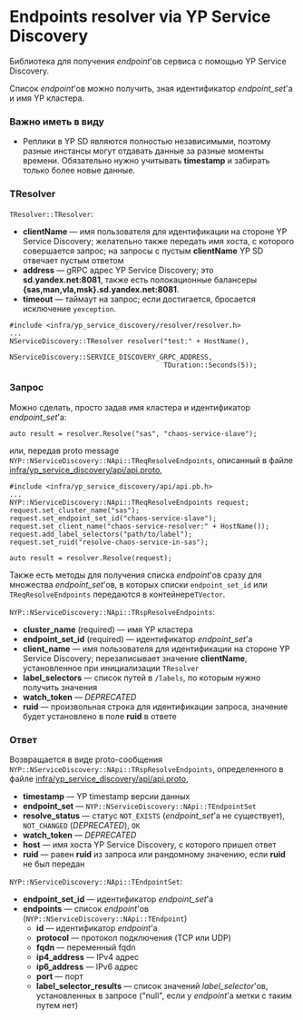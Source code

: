 # Endpoints resolver via YP Service Discovery
Библиотека для получения *endpoint*'ов сервиса с помощью YP Service Discovery.

Список *endpoint*'ов можно получить, зная идентификатор *endpoint_set*'а и имя YP кластера.

### Важно иметь в виду
* Реплики в YP SD являются полностью независимыми, поэтому разные инстансы могут отдавать данные за разные моменты времени. Обязательно нужно учитывать **timestamp** и забирать только более новые данные.

### TResolver
`TResolver::TResolver`:
* **clientName** &mdash; имя пользователя для идентификации на стороне YP Service Discovery; желательно также передать имя хоста, с которого совершается запрос; на запросы с пустым **clientName** YP SD отвечает пустым ответом
* **address** &mdash; gRPC адрес YP Service Discovery; это **sd.yandex.net:8081**, также есть полокационные балансеры **{sas,man,vla,msk}.sd.yandex.net:8081**.
* **timeout** &mdash; таймаут на запрос; если достигается, бросается исключение `yexception`.

```
#include <infra/yp_service_discovery/resolver/resolver.h>
...
NServiceDiscovery::TResolver resolver("test:" + HostName(),
                                      NServiceDiscovery::SERVICE_DISCOVERY_GRPC_ADDRESS,
                                      TDuration::Seconds(5));
```

### Запрос
Можно сделать, просто задав имя кластера и идентификатор *endpoint_set*'а:
```
auto result = resolver.Resolve("sas", "chaos-service-slave");
```
или, передав proto message `NYP::NServiceDiscovery::NApi::TReqResolveEndpoints`, описанный в файле [infra/yp_service_discovery/api/api.proto](https://a.yandex-team.ru/arc/trunk/arcadia/infra/yp_service_discovery/api/api.proto),
```
#include <infra/yp_service_discovery/api/api.pb.h>
...
NYP::NServiceDiscovery::NApi::TReqResolveEndpoints request;
request.set_cluster_name("sas");
request.set_endpoint_set_id("chaos-service-slave");
request.set_client_name("chaos-service-resolver:" + HostName());
request.add_label_selectors("path/to/label");
request.set_ruid("resolve-chaos-service-in-sas");

auto result = resolver.Resolve(request);
```

Также есть методы для получения списка *endpoint*'ов сразу для множества *endpoint_set*'ов, в которых списки `endpoint_set_id` или `TReqResolveEndpoints` передаются в контейнере`TVector`.

`NYP::NServiceDiscovery::NApi::TRspResolveEndpoints`:
* **cluster_name** (required) &mdash; имя YP кластера
* **endpoint_set_id** (required) &mdash; идентификатор *endpoint_set*'а
* **client_name** &mdash; имя пользователя для идентификации на стороне YP Service Discovery; перезаписывает значение **clientName**, установленное при инициализации `TResolver`
* **label_selectors** &mdash; список путей в `/labels`, по которым нужно получить значения
* **watch_token** &mdash; *DEPRECATED*
* **ruid** &mdash; произвольная строка для идентификации запроса, значение будет установлено в поле **ruid** в ответе

### Ответ
Возвращается в виде proto-сообщения `NYP::NServiceDiscovery::NApi::TRspResolveEndpoints`, определенного в файле [infra/yp_service_discovery/api/api.proto](https://a.yandex-team.ru/arc/trunk/arcadia/infra/yp_service_discovery/api/api.proto),
* **timestamp** &mdash; YP timestamp версии данных
* **endpoint_set** &mdash; `NYP::NServiceDiscovery::NApi::TEndpointSet`
* **resolve_status** &mdash; статус `NOT_EXISTS` (*endpoint_set*'а не существует), `NOT_CHANGED` (*DEPRECATED*), `OK`
* **watch_token** &mdash; *DEPRECATED*
* **host** &mdash; имя хоста YP Service Discovery, с которого пришел ответ
* **ruid** &mdash; равен **ruid** из запроса или рандомному значению, если **ruid** не был передан

`NYP::NServiceDiscovery::NApi::TEndpointSet`:
* **endpoint_set_id** &mdash; идентификатор *endpoint_set*'а
* **endpoints** &mdash; список *endpoint*'ов (`NYP::NServiceDiscovery::NApi::TEndpoint`)
    * **id** &mdash; идентификатор *endpoint*'а
    * **protocol** &mdash; протокол подключения (TCP или UDP)
    * **fqdn** &mdash; переменный fqdn
    * **ip4_address** &mdash; IPv4 адрес
    * **ip6_address** &mdash; IPv6 адрес
    * **port** &mdash; порт
    * **label_selector_results** &mdash; список значений *label_selector*'ов, установленных в запросе ("null", если у *endpoint*'а метки с таким путем нет)
